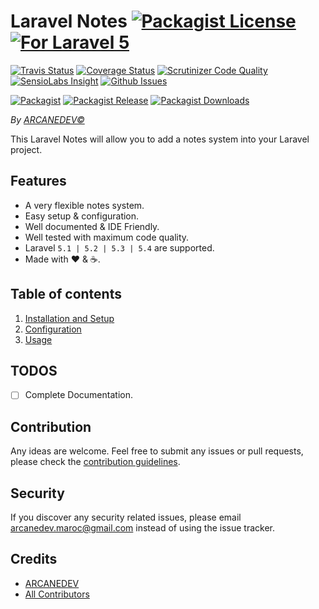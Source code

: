 # Laravel Notes [![Packagist License][badge_license]](LICENSE.md) [![For Laravel 5][badge_laravel]][link-github-repo]

[![Travis Status][badge_build]][link-travis]
[![Coverage Status][badge_coverage]][link-scrutinizer]
[![Scrutinizer Code Quality][badge_quality]][link-scrutinizer]
[![SensioLabs Insight][badge_insight]][link-insight]
[![Github Issues][badge_issues]][link-github-issues]

[![Packagist][badge_package]][link-packagist]
[![Packagist Release][badge_release]][link-packagist]
[![Packagist Downloads][badge_downloads]][link-packagist]

*By [ARCANEDEV&copy;](http://www.arcanedev.net/)*

This Laravel Notes will allow you to add a notes system into your Laravel project.

## Features

  * A very flexible notes system.
  * Easy setup &amp; configuration.
  * Well documented &amp; IDE Friendly.
  * Well tested with maximum code quality.
  * Laravel `5.1 | 5.2 | 5.3 | 5.4` are supported.
  * Made with :heart: &amp; :coffee:.
  
## Table of contents

  1. [Installation and Setup](_docs/1.Installation-and-Setup.md)
  2. [Configuration](_docs/2.Configuration.md)
  3. [Usage](_docs/3.Usage.md)

## TODOS

  - [ ] Complete Documentation.

## Contribution

Any ideas are welcome. Feel free to submit any issues or pull requests, please check the [contribution guidelines](CONTRIBUTING.md).

## Security

If you discover any security related issues, please email arcanedev.maroc@gmail.com instead of using the issue tracker.

## Credits

  - [ARCANEDEV][link-author]
  - [All Contributors][link-contributors]

[badge_laravel]:      https://img.shields.io/badge/For%20Laravel-5.1%20to%205.4-orange.svg?style=flat-square
[badge_license]:      https://img.shields.io/packagist/l/arcanedev/laravel-notes.svg?style=flat-square
[badge_build]:        https://img.shields.io/travis/ARCANEDEV/LaravelNotes.svg?style=flat-square
[badge_coverage]:     https://img.shields.io/scrutinizer/coverage/g/ARCANEDEV/LaravelNotes.svg?style=flat-square
[badge_quality]:      https://img.shields.io/scrutinizer/g/ARCANEDEV/LaravelNotes.svg?style=flat-square
[badge_insight]:      https://img.shields.io/sensiolabs/i/5ff01c70-3ad7-42b5-8c7f-6825b3887118.svg?style=flat-square
[badge_issues]:       https://img.shields.io/github/issues/ARCANEDEV/LaravelNotes.svg?style=flat-square
[badge_package]:      https://img.shields.io/badge/package-arcanedev/laravel--notes-blue.svg?style=flat-square
[badge_release]:      https://img.shields.io/packagist/v/arcanedev/laravel-notes.svg?style=flat-square
[badge_downloads]:    https://img.shields.io/packagist/dt/arcanedev/laravel-notes.svg?style=flat-square

[link-author]:        https://github.com/arcanedev-maroc
[link-github-repo]:   https://github.com/ARCANEDEV/LaravelNotes
[link-github-issues]: https://github.com/ARCANEDEV/LaravelNotes/issues
[link-contributors]:  https://github.com/ARCANEDEV/LaravelNotes/graphs/contributors
[link-packagist]:     https://packagist.org/packages/arcanedev/laravel-notes
[link-travis]:        https://travis-ci.org/ARCANEDEV/LaravelNotes
[link-scrutinizer]:   https://scrutinizer-ci.com/g/ARCANEDEV/LaravelNotes/?branch=master
[link-insight]:       https://insight.sensiolabs.com/projects/5ff01c70-3ad7-42b5-8c7f-6825b3887118
